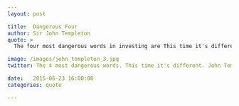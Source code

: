 ```yaml
---
layout: post

title:  Dangerous Four
author: Sir John Templeton
quote: >
  The four most dangerous words in investing are This time it's different.

image: /images/john_templeton_3.jpg
twitter: The 4 most dangerous words. This time it's different. John Templeton http://quotes.stockflare.com/

date:   2015-06-23 16:00:00
categories: quote

---
```


